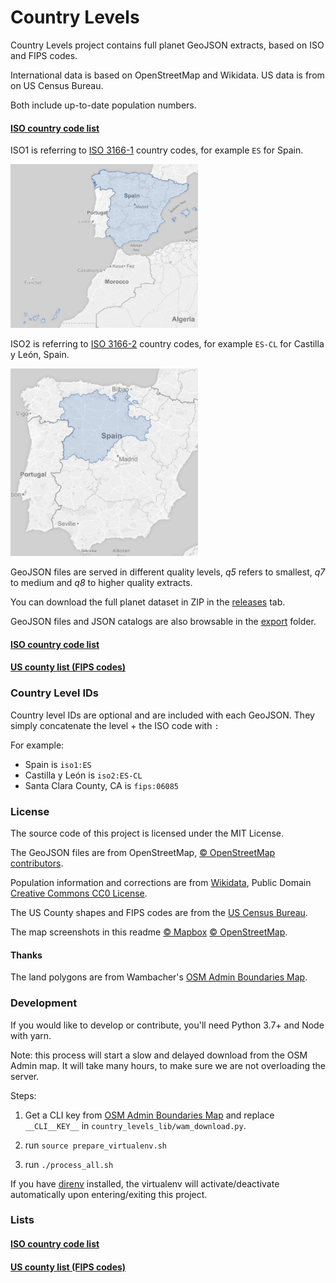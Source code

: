 # Country Levels

Country Levels project contains full planet GeoJSON extracts, based on ISO and FIPS codes.

International data is based on OpenStreetMap and Wikidata. US data is from on US Census Bureau.

Both include up-to-date population numbers.

#### [ISO country code list](docs/iso1_list.md)

ISO1 is referring to [ISO 3166-1](https://en.wikipedia.org/wiki/ISO_3166-1) country codes, for example `ES` for Spain.

<img src="docs/assets/es_resize.jpg" width="300">

ISO2 is referring to [ISO 3166-2](https://en.wikipedia.org/wiki/ISO_3166-2) country codes, for example `ES-CL` for Castilla y León, Spain.

<img src="docs/assets/cl_resize.jpg" width="300">

GeoJSON files are served in different quality levels, *q5* refers to smallest, *q7* to medium and *q8* to higher quality extracts.

You can download the full planet dataset in ZIP in the [releases](https://github.com/hyperknot/country-levels/releases) tab. 

GeoJSON files and JSON catalogs are also browsable in the [export](export) folder.


#### [ISO country code list](docs/iso1_list.md)
#### [US county list (FIPS codes)](docs/fips_list.md)

### Country Level IDs

Country level IDs are optional and are included with each GeoJSON. They simply concatenate the level + the ISO code with `:`

For example:

- Spain is `iso1:ES`
- Castilla y León is `iso2:ES-CL`
- Santa Clara County, CA is `fips:06085`


### License

The source code of this project is licensed under the MIT License.

The GeoJSON files are from OpenStreetMap, [© OpenStreetMap contributors](https://www.openstreetmap.org/copyright).

Population information and corrections are from [Wikidata](https://www.wikidata.org/wiki/Wikidata:Main_Page), Public Domain [Creative Commons CC0 License](https://creativecommons.org/publicdomain/zero/1.0/).

The US County shapes and FIPS codes are from the [US Census Bureau](https://www.census.gov/geographies/mapping-files/time-series/geo/carto-boundary-file.html).



The map screenshots in this readme [© Mapbox](https://www.mapbox.com/about/maps/) [© OpenStreetMap](https://openstreetmap.org/about/).



#### Thanks

The land polygons are from Wambacher's [OSM Admin Boundaries Map](https://wambachers-osm.website/boundaries/).



### Development

If you would like to develop or contribute, you'll need Python 3.7+ and Node with yarn.

Note: this process will start a slow and delayed download from the OSM Admin map. It will take many hours, to make sure we are not overloading the server.

Steps:

1. Get a CLI key from [OSM Admin Boundaries Map](https://wambachers-osm.website/boundaries/) and replace `__CLI__KEY__` in `country_levels_lib/wam_download.py`.

1. run `source prepare_virtualenv.sh`
2. run `./process_all.sh`

If you have [direnv](https://direnv.net/) installed, the virtualenv will activate/deactivate automatically upon entering/exiting this project.



### Lists

#### [ISO country code list](docs/iso1_list.md)
#### [US county list (FIPS codes)](docs/fips_list.md)

